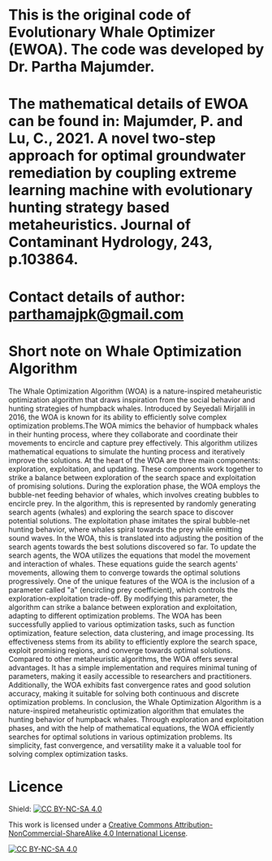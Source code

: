 # This is the original code of Evolutionary Whale Optimizer (EWOA). The code was developed by Dr. Partha Majumder.

# The mathematical details of EWOA can be found in: Majumder, P. and Lu, C., 2021. A novel two-step approach for optimal groundwater remediation by coupling extreme learning machine with evolutionary hunting strategy based metaheuristics. Journal of Contaminant Hydrology, 243, p.103864.

# Contact details of author: parthamajpk@gmail.com

# Short note on Whale Optimization Algorithm
The Whale Optimization Algorithm (WOA) is a nature-inspired metaheuristic optimization algorithm that draws inspiration from the social behavior and hunting strategies of humpback whales. Introduced by Seyedali Mirjalili in 2016, the WOA is known for its ability to efficiently solve complex optimization problems.The WOA mimics the behavior of humpback whales in their hunting process, where they collaborate and coordinate their movements to encircle and capture prey effectively. This algorithm utilizes mathematical equations to simulate the hunting process and iteratively improve the solutions. At the heart of the WOA are three main components: exploration, exploitation, and updating. These components work together to strike a balance between exploration of the search space and exploitation of promising solutions. During the exploration phase, the WOA employs the bubble-net feeding behavior of whales, which involves creating bubbles to encircle prey. In the algorithm, this is represented by randomly generating search agents (whales) and exploring the search space to discover potential solutions. The exploitation phase imitates the spiral bubble-net hunting behavior, where whales spiral towards the prey while emitting sound waves. In the WOA, this is translated into adjusting the position of the search agents towards the best solutions discovered so far. To update the search agents, the WOA utilizes the equations that model the movement and interaction of whales. These equations guide the search agents' movements, allowing them to converge towards the optimal solutions progressively. One of the unique features of the WOA is the inclusion of a parameter called "a" (encircling prey coefficient), which controls the exploration-exploitation trade-off. By modifying this parameter, the algorithm can strike a balance between exploration and exploitation, adapting to different optimization problems. The WOA has been successfully applied to various optimization tasks, such as function optimization, feature selection, data clustering, and image processing. Its effectiveness stems from its ability to efficiently explore the search space, exploit promising regions, and converge towards optimal solutions. Compared to other metaheuristic algorithms, the WOA offers several advantages. It has a simple implementation and requires minimal tuning of parameters, making it easily accessible to researchers and practitioners. Additionally, the WOA exhibits fast convergence rates and good solution accuracy, making it suitable for solving both continuous and discrete optimization problems. In conclusion, the Whale Optimization Algorithm is a nature-inspired metaheuristic optimization algorithm that emulates the hunting behavior of humpback whales. Through exploration and exploitation phases, and with the help of mathematical equations, the WOA efficiently searches for optimal solutions in various optimization problems. Its simplicity, fast convergence, and versatility make it a valuable tool for solving complex optimization tasks.

# Licence
Shield: [![CC BY-NC-SA 4.0][cc-by-nc-sa-shield]][cc-by-nc-sa]

This work is licensed under a
[Creative Commons Attribution-NonCommercial-ShareAlike 4.0 International License][cc-by-nc-sa].

[![CC BY-NC-SA 4.0][cc-by-nc-sa-image]][cc-by-nc-sa]

[cc-by-nc-sa]: http://creativecommons.org/licenses/by-nc-sa/4.0/
[cc-by-nc-sa-image]: https://licensebuttons.net/l/by-nc-sa/4.0/88x31.png
[cc-by-nc-sa-shield]: https://img.shields.io/badge/License-CC%20BY--NC--SA%204.0-lightgrey.svg
